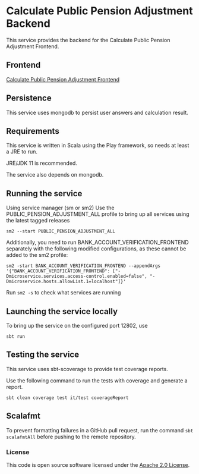 
# Calculate Public Pension Adjustment Backend
This service provides the backend for the Calculate Public Pension Adjustment Frontend.

## Frontend
[Calculate Public Pension Adjustment Frontend](https://github.com/hmrc/calculate-public-pension-adjustment-frontend)

## Persistence
This service uses mongodb to persist user answers and calculation result.

## Requirements
This service is written in Scala using the Play framework, so needs at least a JRE to run.

JRE/JDK 11 is recommended.

The service also depends on mongodb.

## Running the service
Using service manager (sm or sm2)
Use the PUBLIC_PENSION_ADJUSTMENT_ALL profile to bring up all services using the latest tagged releases
```
sm2 --start PUBLIC_PENSION_ADJUSTMENT_ALL
```
Additionally, you need to run BANK_ACCOUNT_VERIFICATION_FRONTEND separately with the following modified configurations, as these cannot be added to the sm2 profile:
```
sm2 -start BANK_ACCOUNT_VERIFICATION_FRONTEND --appendArgs '{"BANK_ACCOUNT_VERIFICATION_FRONTEND": ["-Dmicroservice.services.access-control.enabled=false", "-Dmicroservice.hosts.allowList.1=localhost"]}'
```
Run `sm2 -s` to check what services are running

## Launching the service locally
To bring up the service on the configured port 12802, use

```
sbt run
```

## Testing the service
This service uses sbt-scoverage to provide test coverage reports.

Use the following command to run the tests with coverage and generate a report.
```
sbt clean coverage test it/test coverageReport
```

## Scalafmt
To prevent formatting failures in a GitHub pull request,
run the command ``sbt scalafmtAll`` before pushing to the remote repository.

### License
This code is open source software licensed under the [Apache 2.0 License]("https://www.apache.org/licenses/LICENSE-2.0.html").

